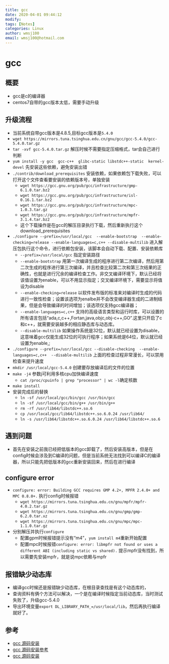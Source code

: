 ```yaml
---
title: gcc
date: 2020-04-01 09:44:12
modify: 
tags: [Notes]
categories: Linux
author: wmsj100
email: wmsj100@hotmail.com
---
```


# gcc

## 概要

- gcc是c的编译器
- centos7自带的gcc版本太低，需要手动升级

## 升级流程

- 当前系统自带gcc版本是4.8.5,目标gcc版本是`5.4.0`
- `wget https://mirrors.tuna.tsinghua.edu.cn/gnu/gcc/gcc-5.4.0/gcc-5.4.0.tar.gz`
- `tar -xvf gcc-5.4.0.tar.gz` 解压时候不需要指定压缩格式，tar会自己进行判断
- `yum install -y gcc  gcc-c++  glibc-static libstdc++-static  kernel-devel` 先安装这些依赖，避免安装出错
- `./contrib/download_prerequisites` 安装依赖，如果依赖包下载失败，可以打开这个文件查看要安装的依赖版本号，单独安装
	- `wget https://gcc.gnu.org/pub/gcc/infrastructure/gmp-6.1.0.tar.bz2`
	- `wget https://gcc.gnu.org/pub/gcc/infrastructure/isl-0.16.1.tar.bz2`
	- `wget https://gcc.gnu.org/pub/gcc/infrastructure/mpc-1.0.3.tar.gz`
	- `wget https://gcc.gnu.org/pub/gcc/infrastructure/mpfr-3.1.4.tar.bz2`
	- 这个下载操作是在gcc的解压目录执行下载，然后重新执行这个download_prerequisites
- `./configure --prefix=/usr/local/gcc  --enable-bootstrap  --enable-checking=release --enable-languages=c,c++ --disable-multilib` 进入解压包执行这个命令，进行依赖包安装，该脚本会自动下载、配置、安装依赖库
	- `--prefix=/usr/local/gcc` 指定安装路径
	- `--enable-bootstrap` 用第一次编译生成的程序进行第二次编译，然后用第二次生成的程序进行第三次编译，并且检查比较第二次和第三次结果的正确性，也就是进行冗余的编译检查工作。非交叉编译环境下，默认已经将该值设置为enable，可以不用显示指定；交叉编译环境下，需要显示将值设为disable
	- `--enable-checking=release` 以软件发布版的标准来对编译时生成的代码进行一致性检查；设置该选项为enalbe并不会改变编译器生成的二进制结果，但是会导致编译的时间增加；该选项仅支持gcc编译器；
	- `--enable-languages=c,c++` 支持的高级语言类型和运行时库，可以设置的所有语言包括“ada,c,c++,Fortan,java,objc,obj-c++,GO”.这里只开启了c和c++，就需要安装越多的相应静态库与动态库。
	- `--disable-multilib` 如果操作系统是32位，默认就已经设置为disable，这意味着gcc仅能生成32位的可执行程序；如果系统是64位，默认就已经设置为enable,;
- `./configure --prefix=/usr/local/gcc --disable-checking  --enable-languages=c,c++  --disable-multilib` 上面的检查过程非常漫长，可以禁用检查来提升速度
- `mkdir /usr/local/gcc-5.4.0` 创建要存放编译后的文件的位置
- `make -j4` 参数j可利用多核cpu加快编译速度
	- `cat /proc/cpuinfo | grep "processor" | wc -l`确定核数
- `make install`
- 安装完成后的替换
	- `ln -sf /usr/local/gcc/bin/gcc /usr/bin/gcc`
	- `ln -sf /usr/local/gcc/bin/g++ /usr/bin/g++`
	- `rm -rf /usr/lib64/libstdc++.so.6`
	- `cp /usr/local/gcc/lib64/libstdc++.so.6.0.24 /usr/lib64/`
	- `ln -s /usr/lib64/libstdc++.so.6.0.24 /usr/lib64/libstdc++.so.6`

## 遇到问题

- 首先在安装之前我已经把低版本的gcc卸载了，然后安装高版本，但是在config时候会涉及到C编译的问题，但是当前系统无法找到可以编译C的编译器，所以只能先把低版本的gcc重新安装回来，然后在进行编译

## configure error

- `configure: error: Building GCC requires GMP 4.2+, MPFR 2.4.0+ and MPC 0.8.0+.` 执行config时候报错
	- `wget https://mirrors.tuna.tsinghua.edu.cn/gnu/mpfr/mpfr-4.0.2.tar.gz`
	- `wget https://mirrors.tuna.tsinghua.edu.cn/gnu/gmp/gmp-6.2.0.tar.xz`
	- `wget https://mirrors.tuna.tsinghua.edu.cn/gnu/mpc/mpc-1.1.0.tar.gz`
- 分别解压并执行`configure`
	- 配置gpm时候报错提示没有“m4”，`yum install m4`重新开始配置
	- 配置mpc时候报错`configure: error: libmpfr not found or uses a different ABI (including static vs shared).` 提示mpfr没有找到，所以需要先安装mpfr，就是说mpc依赖与mpfr

## 报错缺少动态库

- 编译gcc时候还是报错缺少动态库，在根目录查找是有这个动态库的，
- 查询资料有俩个方法可以解决，一个是在编译时候指定当前动态库，当时测试失败了，升级gcc-5.4.0
- 导出环境变量`export DL_LIBRARY_PATH_=/usr/local/lib`，然后再执行编译就好了。

## 参考

- [gcc 源码安装](https://www.cnblogs.com/as007012/articles/10045011.html)
- [gcc 源码安装参考](https://blog.csdn.net/lucboll/article/details/93464729)
- [gcc 源码安装](https://www.huaweicloud.com/kunpeng/software/gcc.html)
